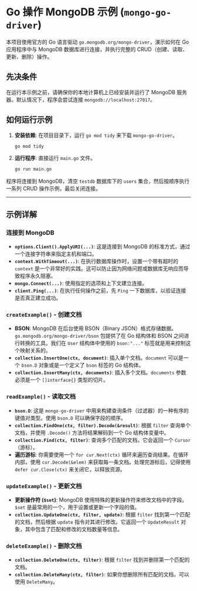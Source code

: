 # Go 操作 MongoDB 示例 (`mongo-go-driver`)

本项目使用官方的 Go 语言驱动 `go.mongodb.org/mongo-driver`，演示如何在 Go 应用程序中与 MongoDB 数据库进行连接，并执行完整的 CRUD（创建、读取、更新、删除）操作。

## 先决条件

在运行本示例之前，请确保你的本地计算机上已经安装并运行了 MongoDB 服务器。默认情况下，程序会尝试连接 `mongodb://localhost:27017`。

## 如何运行示例

1.  **安装依赖**: 在项目目录下，运行 `go mod tidy` 来下载 `mongo-go-driver`。

    ```sh
    go mod tidy
    ```

2.  **运行程序**: 直接运行 `main.go` 文件。

    ```sh
    go run main.go
    ```

程序将连接到 MongoDB，清空 `testdb` 数据库下的 `users` 集合，然后按顺序执行一系列 CRUD 操作示例，最后关闭连接。

---

## 示例详解

### 连接到 MongoDB

*   **`options.Client().ApplyURI(...)`**: 这是连接到 MongoDB 的标准方式，通过一个连接字符串来指定主机和端口。
*   **`context.WithTimeout(...)`**: 在执行数据库操作时，设置一个带有超时的 `context` 是一个非常好的实践。这可以防止因为网络问题或数据库无响应而导致程序永久阻塞。
*   **`mongo.Connect(...)`**: 使用指定的选项和上下文建立连接。
*   **`client.Ping(...)`**: 在执行任何操作之前，先 `Ping` 一下数据库，以验证连接是否真正建立成功。

### `createExample()` - 创建文档

*   **BSON**: MongoDB 在后台使用 BSON（Binary JSON）格式存储数据。`go.mongodb.org/mongo-driver/bson` 包提供了在 Go 结构体和 BSON 之间进行转换的工具。我们在 `User` 结构体中使用的 `bson:"..."` 标签就是用来控制这个映射关系的。
*   **`collection.InsertOne(ctx, document)`**: 插入单个文档。`document` 可以是一个 `bson.D` 对象或是一个定义了 `bson` 标签的 Go 结构体。
*   **`collection.InsertMany(ctx, documents)`**: 插入多个文档。`documents` 参数必须是一个 `[]interface{}` 类型的切片。

### `readExample()` - 读取文档

*   **`bson.D`**: 这是 `mongo-go-driver` 中用来构建查询条件（过滤器）的一种有序的键值对类型。使用 `bson.D` 可以确保字段的顺序。
*   **`collection.FindOne(ctx, filter).Decode(&result)`**: 根据 `filter` 查询单个文档，并使用 `.Decode()` 方法将结果解码到一个 Go 结构体变量中。
*   **`collection.Find(ctx, filter)`**: 查询多个匹配的文档，它会返回一个 `Cursor`（游标）。
*   **遍历游标**: 你需要使用一个 `for cur.Next(ctx)` 循环来遍历查询结果。在循环内部，使用 `cur.Decode(&elem)` 来获取每一条文档。处理完游标后，记得使用 `defer cur.Close(ctx)` 来关闭它，以释放资源。

### `updateExample()` - 更新文档

*   **更新操作符 (`$set`)**: MongoDB 使用特殊的更新操作符来修改文档中的字段。`$set` 是最常用的一个，用于设置或更新一个字段的值。
*   **`collection.UpdateOne(ctx, filter, update)`**: 根据 `filter` 找到第一个匹配的文档，然后根据 `update` 指令对其进行修改。它返回一个 `UpdateResult` 对象，其中包含了匹配和修改的文档数量等信息。

### `deleteExample()` - 删除文档

*   **`collection.DeleteOne(ctx, filter)`**: 根据 `filter` 找到并删除第一个匹配的文档。
*   **`collection.DeleteMany(ctx, filter)`**: 如果你想删除所有匹配的文档，可以使用 `DeleteMany`。

